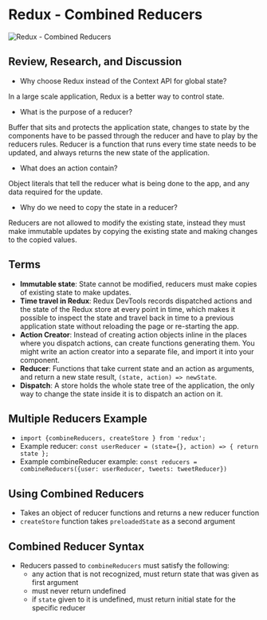 # Redux - Combined Reducers

![Redux - Combined Reducers](https://www.cronj.com/blog/wp-content/uploads/New-Project.png)

## Review, Research, and Discussion

- Why choose Redux instead of the Context API for global state?

In a large scale application, Redux is a better way to control state.

- What is the purpose of a reducer?

Buffer that sits and protects the application state, changes to state by the components have to be passed through the reducer and have to play by the reducers rules. Reducer is a function that runs every time state needs to be updated, and always returns the new state of the application.

- What does an action contain?

Object literals that tell the reducer what is being done to the app, and any data required for the update.

- Why do we need to copy the state in a reducer?

Reducers are not allowed to modify the existing state, instead they must make immutable updates by copying the existing state and making changes to the copied values.

## Terms

- **Immutable state**: State cannot be modified, reducers must make copies of existing state to make updates.
- **Time travel in Redux**: Redux DevTools records dispatched actions and the state of the Redux store at every point in time, which makes it possible to inspect the state and travel back in time to a previous application state without reloading the page or re-starting the app.
- **Action Creator**: Instead of creating action objects inline in the places where you dispatch actions, can create functions generating them. You might write an action creator into a separate file, and import it into your component.
- **Reducer**: Functions that take current state and an action as arguments, and return a new state result, `(state, action) => newState`.
- **Dispatch**: A store holds the whole state tree of the application, the only way to change the state inside it is to dispatch an action on it.

## Multiple Reducers Example

- `import {combineReducers, createStore } from 'redux';`
- Example reducer: `const userReducer = (state={}, action) => { return state };`
- Example combineReducer example: `const reducers = combineReducers({user: userReducer, tweets: tweetReducer})`

## Using Combined Reducers

- Takes an object of reducer functions and returns a new reducer function
- `createStore` function takes `preloadedState` as a second argument

## Combined Reducer Syntax

- Reducers passed to `combineReducers` must satisfy the following:
  - any action that is not recognized, must return state that was given as first argument
  - must never return undefined
  - if `state` given to it is undefined, must return initial state for the specific reducer
